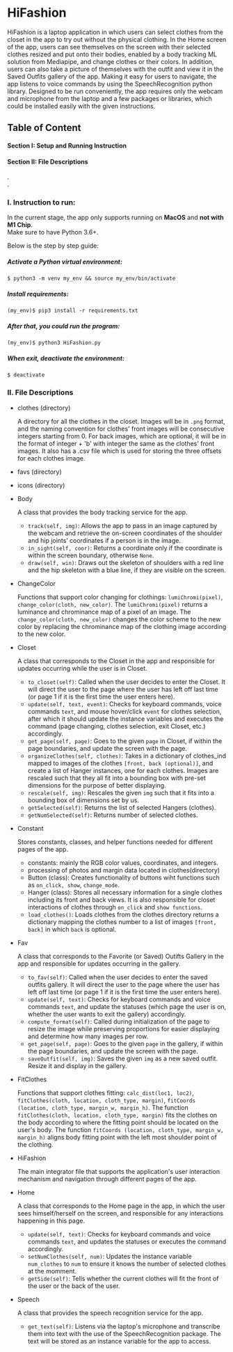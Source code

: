 # HiFashion
HiFashion is a laptop application in which users can select clothes from the closet in the app to try out without the physical clothing. In the Home screen of the app, users can see themselves on the screen with their selected clothes resized and put onto their bodies, enabled by a body tracking ML solution from Mediapipe, and change clothes or their colors. In addition, users can also take a picture of themselves with the outfit and view it in the Saved Outfits gallery of the app. Making it easy for users to navigate, the app listens to voice commands by using the SpeechRecognition python library. Designed to be run conveniently, the app requires only the webcam and microphone from the laptop and a few packages or libraries, which could be installed easily with the given instructions.

## Table of Content
#### Section I: Setup and Running Instruction
#### Section II: File Descriptions  
.  
.  
### I. Instruction to run:

In the current stage, the app only supports running on **MacOS** and **not with M1 Chip**.  
Make sure to have Python 3.6+.  

Below is the step by step guide:

##### Activate a Python virtual environment:

```
$ python3 -m venv my_env && source my_env/bin/activate
```

##### Install requirements:

```
(my_env)$ pip3 install -r requirements.txt
```

##### After that, you could run the program:

```
(my_env)$ python3 HiFashion.py
```

##### When exit, deactivate the environment:

```
$ deactivate
```

### II. File Descriptions  

- clothes (directory)  

  A directory for all the clothes in the closet. Images will be in `.png` format, and the naming convention for clothes' front images will be consecutive integers starting from 0. For back images, which are optional, it will be in the format of integer + 'b' with integer the same as the clothes' front images. It also has a .csv file which is used for storing the three offsets for each clothes image.
  
- favs (directory)  
- icons (directory)  
- Body  

  A class that provides the body tracking service for the app.  
  
  - `track(self, img)`: Allows the app to pass in an image captured by the webcam and retrieve the on-screen coordinates of the shoulder and hip joints’ coordinates if a person is in the image. 
  - `in_sight(self, coor)`: Returns a coordinate only if the coordinate is within the screen boundary, otherwise `None`.
  - `draw(self, win)`: Draws out the skeleton of shoulders with a red line and the hip skeleton with a blue line, if they are visible on the screen.  

- ChangeColor  

  Functions that support color changing for clothings: `lumiChromi(pixel)`, `change_color(cloth, new_color)`. The `lumiChromi(pixel)` returns a luminance and chrominance map of a pixel of an image. The `change_color(cloth, new_color)` changes the color scheme to the new color by replacing the chrominance map of the clothing image according to the new color.  
  
- Closet  

  A class that corresponds to the Closet in the app and responsible for updates occurring while the user is in Closet.  
  
  - `to_closet(self)`: Called when the user decides to enter the Closet. It will direct the user to the page where the user has left off last time (or page 1 if it is the first time the user enters here).
  - `update(self, text, event)`: Checks for keyboard commands, voice commands `text`, and mouse hover/click `event` for clothes selection, after which it should update the instance variables and executes the command (page changing, clothes selection, exit Closet, etc.) accordingly.
  - `get_page(self, page)`: Goes to the given `page` in Closet, if within the page boundaries, and update the screen with the page.
  - `organizeClothes(self, clothes)`: Takes in a dictionary of clothes_ind mapped to images of the clothes `[front, back (optional)]`, and create a list of Hanger instances, one for each clothes. Images are rescaled such that they all fit into a bounding box with pre-set dimensions for the purpose of better displaying.
  - `rescale(self, img)`: Rescales the given `img` such that it fits into a bounding box of dimensions set by us.
  - `getSelected(self)`: Returns the list of selected Hangers (clothes).
  - `getNumSelected(self)`: Returns number of selected clothes.

- Constant  

  Stores constants, classes, and helper functions needed for different pages of the app.  

  - constants: mainly the RGB color values, coordinates, and integers. 
  - processing of photos and margin data located in clothes(directory)
  - Button (class): Creates functionality of buttons wiht functions such as `on_click, show`, `change_mode`. 
  - Hanger (class): Stores all necessary information for a single clothes including its front and back views. It is also responsible for closet interactions of clothes through `on_click` and `show functions`.  
  - `load_clothes()`: Loads clothes from the clothes directory returns a dictionary mapping the clothes number to a list of images `[front, back]` in which `back` is optional.

- Fav  

  A class that corresponds to the Favorite (or Saved) Outifts Gallery in the app and responsible for updates occurring in the gallery.  
  
  - `to_fav(self)`: Called when the user decides to enter the saved outfits gallery. It will direct the user to the page where the user has left off last time (or page 1 if it is the first time the user enters here).
  - `update(self, text)`: Checks for keyboard commands and voice commands `text`, and update the statuses (which page the user is on, whether the user wants to exit the gallery) accordingly.
  - `compute_format(self)`: Called during initialization of the page to resize the image while preserving proportions for easier displaying and determine how many images per row.
  - `get_page(self, page)`: Goes to the given `page` in the gallery, if within the page boundaries, and update the screen with the page.
  - `saveOutfit(self, img)`: Saves the given `img` as a new saved outfit. Resize it and display in the gallery.

- FitClothes  

  Functions that support clothes fitting: `calc_dist(loc1, loc2)`, `fitClothes(cloth, location, cloth_type, margin)`, `fitCoords (location, cloth_type, margin_w, margin_h)`. The function `fitClothes(cloth, location, cloth_type, margin)` fits the clothes on the body according to where the fitting point should be located on the user's body. The function `fitCoords (location, cloth_type, margin_w, margin_h)` aligns body fitting point with the left most shoulder point of the clothing.  
  
- HiFashion  

  The main integrator file that supports the application's user interaction mechanism and navigation through different pages of the app.
- Home  

  A class that corresponds to the Home page in the app, in which the user sees himself/herself on the screen, and responsible for any interactions happening in this page.  
  
  - `update(self, text)`: Checks for keyboard commands and voice commands `text`, and updates the statuses or executes the command accordingly.
  - `setNumClothes(self, num)`: Updates the instance variable `num_clothes` to `num` to ensure it knows the number of selected clothes at the momment.
  - `getSide(self)`: Tells whether the current clothes will fit the front of the user or the back of the user.  

- Speech  

  A class that provides the speech recognition service for the app.  
  
  - `get_text(self)`: Listens via the laptop's microphone and transcribe them into text with the use of the SpeechRecognition package. The text will be stored as an instance variable for the app to access.  




